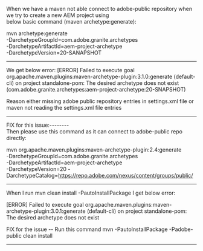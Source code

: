 When we have a maven not able connect to adobe-public repository when we try to create a new AEM project using  
below basic command (maven archetype:generate):

  mvn archetype:generate \
     -DarchetypeGroupId=com.adobe.granite.archetypes \
     -DarchetypeArtifactId=aem-project-archetype \
     -DarchetypeVersion=20-SANAPSHOT
*************************************************************************************************************************     
We get below error:
[ERROR] Failed to execute goal org.apache.maven.plugins:maven-archetype-plugin:3.1.0:generate (default-cli) on project standalone-pom: The desired archetype does not exist (com.adobe.granite.archetypes:aem-project-archetype:20-SNAPSHOT) 

Reason either missing adobe public repository entries in settings.xml file or maven not reading the settings.xml file entries 
************************************************************************************************************************* 
  
FIX for this issue:--------  
Then please use this command as it can connect to adobe-public repo directly:

mvn org.apache.maven.plugins:maven-archetype-plugin:2.4:generate \
-DarchetypeGroupId=com.adobe.granite.archetypes \
-DarchetypeArtifactId=aem-project-archetype \
-DarchetypeVersion=20 -DarchetypeCatalog=https://repo.adobe.com/nexus/content/groups/public/


*************************************************************************************************************************
When I run 
mvn clean install -PautoInstallPackage I get below error:

[ERROR] Failed to execute goal org.apache.maven.plugins:maven-archetype-plugin:3.0.1:generate (default-cli) on project standalone-pom: The desired archetype does not exist

FIX for the issue --
Run this command
 mvn -PautoInstallPackage -Padobe-public clean install
*************************************************************************************************************************
 
